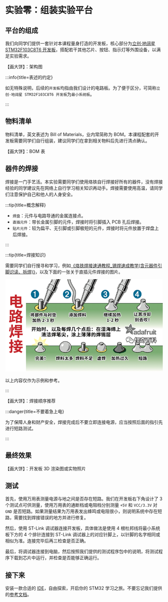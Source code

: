 # 实验零：组装实验平台

## 平台的组成

我们向同学们提供一套针对本课程量身打造的开发板，核心部分为[立创·地阔星 STM32F103C8T6 开发板](https://lckfb.com/project/detail/lckfb-dkx-stm32f103c8t6)，搭配若干其他芯片、按钮、指示灯等外围设备，以满足实验需求。

【画大饼】：架构图

:::info{title=表述的约定}

如无特殊说明，后续的`开发板`均指由我们设计的电路板。为了便于区分，可简称`立创·地阔星 STM32F103C8T6 开发板`为`最小系统板`。

:::

## 物料清单

物料清单，英文表述为 Bill of Materials，业内常简称为 BOM。本课程配套的开发板需要同学们自行组装，建议同学们在拿到相关物料后先进行清点确认。

【画大饼】：BOM 表

## 器件的焊接

焊接是一门手艺活。本实验需要同学们使用烙铁自行焊接好所有的器件，没有焊接经验的同学建议先在网络上自行学习相关知识再动手。焊接需要使用高温，请同学们注意保护自己和他人的人身安全。

:::tip{title=概念解释}

- `焊盘`：元件与电路导通的金属连接点。
- `直插元件`：带长金属引脚的元件，焊接时将引脚插入 PCB 孔后焊接。
- `贴片元件`：较为扁平、无引脚或引脚极短的元件，焊接时将元件放置于焊盘上后焊接。

:::

:::tip{title=焊接知识}

需要同学们自行搜寻和学习，例如[《烙铁焊接速通教程_锡焊速成教学(含元器件引脚识读、拆焊)》](https://www.bilibili.com/video/BV1vq3KeAEmC)，以及下面的一张关于直插元件焊接的图片。

![电路焊接](./assets/welding.png)

以上内容仅作为示例和参考。

:::

【画大饼】：焊接顺序推荐

:::danger{title=不要着急上电}

为了保障人身和财产安全，焊接完成后不要立即连接电源，应当按照后面的指引先进行短路测试。

:::

## 最终效果

【画大饼】：开发板 3D 渲染图或实物照片

## 测试

首先，使用万用表测量电源与地之间是否存在短路。我们在开发板右下角设计了 3 个测试点可供测量，使用万用表的通断档或电阻档分别测量 `+5V` 和 `VCC/3.3V` 对 `GND` 是否短路。如果测量结果为万用表发出蜂鸣或电阻很小，则说明系统中存在短路，需要找到焊接错误的地方并进行修复。

然后，使用 ST-Link 调试器连接开发板，具体做法是使用 4 根杜邦线将最小系统板下方的 4 个排针连接到 ST-Link 调试器上的对应针脚上，以针脚的名字相同或相似为准。连接完毕后再三检查是否正确。

最后，将调试器连接到电脑，然后按照我们提供的测试程序包中的说明，将测试程序下载到芯片中运行，并检查是否能够正确运行。

## 接下来

安装一款合适的 [IDE](../reference/ide.md)，自由探索，开启你的 STM32 学习之旅。不要忘记我们提供的[参考文档](../reference/index.md)。
